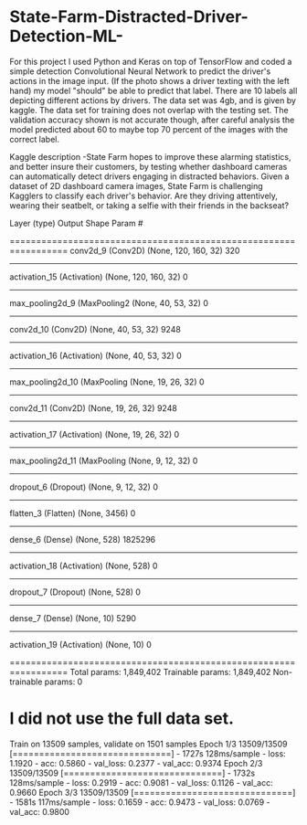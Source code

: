 # State-Farm-Distracted-Driver-Detection-ML-
For this project I used Python and Keras on top of TensorFlow and coded a simple detection Convolutional Neural Network to predict the driver's actions in the image input. (If the photo shows a driver texting with the left hand) my model "should" be able to predict that label. There are 10 labels all depicting different actions by drivers. The data set was 4gb, and is given by kaggle. The data set for training does not overlap with the testing set. The validation accuracy shown is not accurate though, after careful analysis the model predicted about 60 to maybe top 70 percent of the images with the correct label.

Kaggle description -State Farm hopes to improve these alarming statistics, and better insure their customers, by testing whether dashboard cameras can automatically detect drivers engaging in distracted behaviors. Given a dataset of 2D dashboard camera images, State Farm is challenging Kagglers to classify each driver's behavior. Are they driving attentively, wearing their seatbelt, or taking a selfie with their friends in the backseat?

Layer (type)                 Output Shape              Param #   

=================================================================
conv2d_9 (Conv2D)            (None, 120, 160, 32)      320       
_________________________________________________________________
activation_15 (Activation)   (None, 120, 160, 32)      0         
_________________________________________________________________
max_pooling2d_9 (MaxPooling2 (None, 40, 53, 32)        0         
_________________________________________________________________
conv2d_10 (Conv2D)           (None, 40, 53, 32)        9248      
_________________________________________________________________
activation_16 (Activation)   (None, 40, 53, 32)        0         
_________________________________________________________________
max_pooling2d_10 (MaxPooling (None, 19, 26, 32)        0         
_________________________________________________________________
conv2d_11 (Conv2D)           (None, 19, 26, 32)        9248      
_________________________________________________________________
activation_17 (Activation)   (None, 19, 26, 32)        0         
_________________________________________________________________
max_pooling2d_11 (MaxPooling (None, 9, 12, 32)         0         
_________________________________________________________________
dropout_6 (Dropout)          (None, 9, 12, 32)         0         
_________________________________________________________________
flatten_3 (Flatten)          (None, 3456)              0         
_________________________________________________________________
dense_6 (Dense)              (None, 528)               1825296   
_________________________________________________________________
activation_18 (Activation)   (None, 528)               0         
_________________________________________________________________
dropout_7 (Dropout)          (None, 528)               0         
_________________________________________________________________
dense_7 (Dense)              (None, 10)                5290      
_________________________________________________________________
activation_19 (Activation)   (None, 10)                0         

=================================================================
Total params: 1,849,402
Trainable params: 1,849,402
Non-trainable params: 0

# I did not use the full data set.
Train on 13509 samples, validate on 1501 samples
Epoch 1/3
13509/13509 [==============================] - 1727s 128ms/sample - loss: 1.1920 - acc: 0.5860 - val_loss: 0.2377 - val_acc: 0.9374
Epoch 2/3
13509/13509 [==============================] - 1732s 128ms/sample - loss: 0.2919 - acc: 0.9081 - val_loss: 0.1126 - val_acc: 0.9660
Epoch 3/3
13509/13509 [==============================] - 1581s 117ms/sample - loss: 0.1659 - acc: 0.9473 - val_loss: 0.0769 - val_acc: 0.9800

